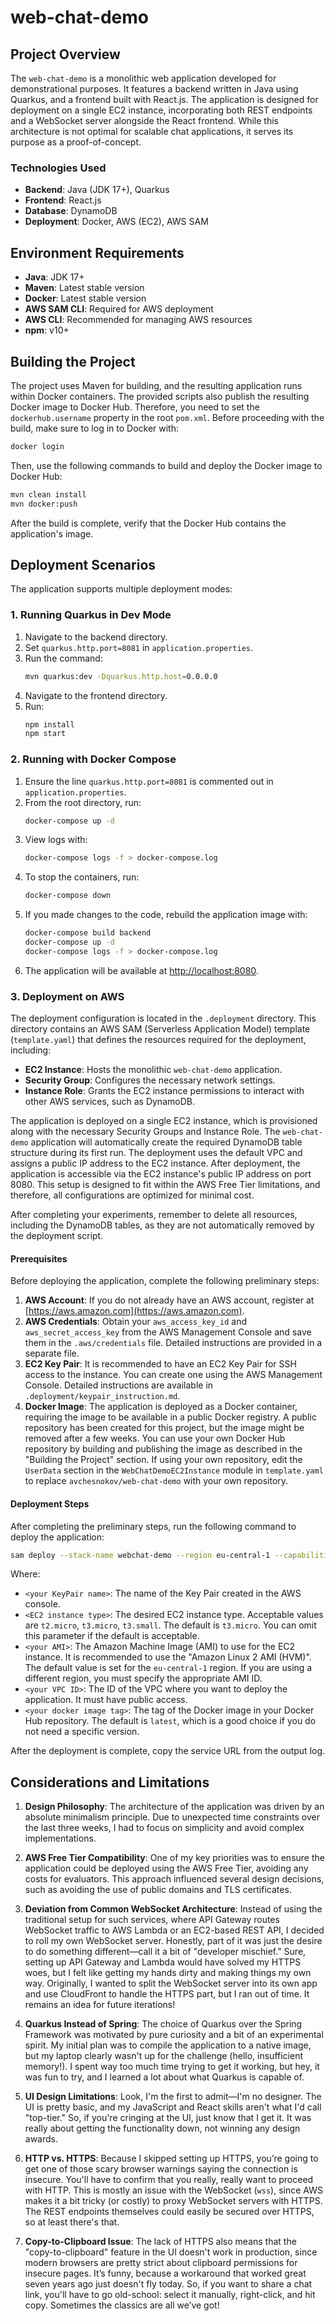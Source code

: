 # web-chat-demo

## Project Overview

The `web-chat-demo` is a monolithic web application developed for demonstrational purposes. It features a backend written in Java using Quarkus, and a frontend built with React.js. The application is designed for deployment on a single EC2 instance, incorporating both REST endpoints and a WebSocket server alongside the React frontend. While this architecture is not optimal for scalable chat applications, it serves its purpose as a proof-of-concept.

### Technologies Used
- **Backend**: Java (JDK 17+), Quarkus
- **Frontend**: React.js
- **Database**: DynamoDB
- **Deployment**: Docker, AWS (EC2), AWS SAM

## Environment Requirements
- **Java**: JDK 17+
- **Maven**: Latest stable version
- **Docker**: Latest stable version
- **AWS SAM CLI**: Required for AWS deployment
- **AWS CLI**: Recommended for managing AWS resources
- **npm**: v10+

## Building the Project
The project uses Maven for building, and the resulting application runs within Docker containers. The provided scripts also publish the resulting Docker image to Docker Hub. Therefore, you need to set the `dockerhub.username` property in the root `pom.xml`. Before proceeding with the build, make sure to log in to Docker with:
```sh
docker login
```
Then, use the following commands to build and deploy the Docker image to Docker Hub:
```sh
mvn clean install
mvn docker:push
```
After the build is complete, verify that the Docker Hub contains the application's image.

## Deployment Scenarios
The application supports multiple deployment modes:

### 1. Running Quarkus in Dev Mode
1. Navigate to the backend directory.
2. Set `quarkus.http.port=8081` in `application.properties`.
3. Run the command:
   ```sh
   mvn quarkus:dev -Dquarkus.http.host=0.0.0.0
   ```
4. Navigate to the frontend directory.
5. Run:
   ```sh
   npm install
   npm start
   ```

### 2. Running with Docker Compose
1. Ensure the line `quarkus.http.port=8081` is commented out in `application.properties`.
2. From the root directory, run:
   ```sh
   docker-compose up -d
   ```
3. View logs with:
   ```sh
   docker-compose logs -f > docker-compose.log
   ```
4. To stop the containers, run:
   ```sh
   docker-compose down
   ```
5. If you made changes to the code, rebuild the application image with:
   ```sh
   docker-compose build backend
   docker-compose up -d
   docker-compose logs -f > docker-compose.log
   ```
6. The application will be available at [http://localhost:8080](http://localhost:8080).

### 3. Deployment on AWS
The deployment configuration is located in the `.deployment` directory. This directory contains an AWS SAM (Serverless Application Model) template (`template.yaml`) that defines the resources required for the deployment, including:

- **EC2 Instance**: Hosts the monolithic `web-chat-demo` application.
- **Security Group**: Configures the necessary network settings.
- **Instance Role**: Grants the EC2 instance permissions to interact with other AWS services, such as DynamoDB.

The application is deployed on a single EC2 instance, which is provisioned along with the necessary Security Groups and Instance Role. The `web-chat-demo` application will automatically create the required DynamoDB table structure during its first run. The deployment uses the default VPC and assigns a public IP address to the EC2 instance. After deployment, the application is accessible via the EC2 instance's public IP address on port 8080. This setup is designed to fit within the AWS Free Tier limitations, and therefore, all configurations are optimized for minimal cost.

After completing your experiments, remember to delete all resources, including the DynamoDB tables, as they are not automatically removed by the deployment script.

#### Prerequisites
Before deploying the application, complete the following preliminary steps:

1. **AWS Account**: If you do not already have an AWS account, register at [https://aws.amazon.com](https://aws.amazon.com).
2. **AWS Credentials**: Obtain your `aws_access_key_id` and `aws_secret_access_key` from the AWS Management Console and save them in the `.aws/credentials` file. Detailed instructions are provided in a separate file.
3. **EC2 Key Pair**: It is recommended to have an EC2 Key Pair for SSH access to the instance. You can create one using the AWS Management Console. Detailed instructions are available in `.deployment/keypair_instruction.md`.
4. **Docker Image**: The application is deployed as a Docker container, requiring the image to be available in a public Docker registry. A public repository has been created for this project, but the image might be removed after a few weeks. You can use your own Docker Hub repository by building and publishing the image as described in the "Building the Project" section. If using your own repository, edit the `UserData` section in the `WebChatDemoEC2Instance` module in `template.yaml` to replace `avchesnokov/web-chat-demo` with your own repository.

#### Deployment Steps
After completing the preliminary steps, run the following command to deploy the application:

```sh
sam deploy --stack-name webchat-demo --region eu-central-1 --capabilities CAPABILITY_IAM --parameter-overrides KeyName=<your KeyPair name> InstanceType=<EC2 instance type> AwsAmi=<your AMI> VpcId=<your VPC ID> DockerImageTag=<your docker image tag>
```

Where:
- `<your KeyPair name>`: The name of the Key Pair created in the AWS console.
- `<EC2 instance type>`: The desired EC2 instance type. Acceptable values are `t2.micro`, `t3.micro`, `t3.small`. The default is `t3.micro`. You can omit this parameter if the default is acceptable.
- `<your AMI>`: The Amazon Machine Image (AMI) to use for the EC2 instance. It is recommended to use the "Amazon Linux 2 AMI (HVM)". The default value is set for the `eu-central-1` region. If you are using a different region, you must specify the appropriate AMI ID.
- `<your VPC ID>`: The ID of the VPC where you want to deploy the application. It must have public access.
- `<your docker image tag>`: The tag of the Docker image in your Docker Hub repository. The default is `latest`, which is a good choice if you do not need a specific version.

After the deployment is complete, copy the service URL from the output log.

## Considerations and Limitations

1. **Design Philosophy**: The architecture of the application was driven by an absolute minimalism principle. Due to unexpected time constraints over the last three weeks, I had to focus on simplicity and avoid complex implementations.

2. **AWS Free Tier Compatibility**: One of my key priorities was to ensure the application could be deployed using the AWS Free Tier, avoiding any costs for evaluators. This approach influenced several design decisions, such as avoiding the use of public domains and TLS certificates.

3. **Deviation from Common WebSocket Architecture**: Instead of using the traditional setup for such services, where API Gateway routes WebSocket traffic to AWS Lambda or an EC2-based REST API, I decided to roll my own WebSocket server. Honestly, part of it was just the desire to do something different—call it a bit of "developer mischief." Sure, setting up API Gateway and Lambda would have solved my HTTPS woes, but I felt like getting my hands dirty and making things my own way. Originally, I wanted to split the WebSocket server into its own app and use CloudFront to handle the HTTPS part, but I ran out of time. It remains an idea for future iterations!

4. **Quarkus Instead of Spring**: The choice of Quarkus over the Spring Framework was motivated by pure curiosity and a bit of an experimental spirit. My initial plan was to compile the application to a native image, but my laptop clearly wasn't up for the challenge (hello, insufficient memory!). I spent way too much time trying to get it working, but hey, it was fun to try, and I learned a lot about what Quarkus is capable of.

5. **UI Design Limitations**: Look, I'm the first to admit—I'm no designer. The UI is pretty basic, and my JavaScript and React skills aren't what I'd call "top-tier." So, if you're cringing at the UI, just know that I get it. It was really about getting the functionality down, not winning any design awards.

6. **HTTP vs. HTTPS**: Because I skipped setting up HTTPS, you’re going to get one of those scary browser warnings saying the connection is insecure. You'll have to confirm that you really, really want to proceed with HTTP. This is mostly an issue with the WebSocket (`wss`), since AWS makes it a bit tricky (or costly) to proxy WebSocket servers with HTTPS. The REST endpoints themselves could easily be secured over HTTPS, so at least there's that.

7. **Copy-to-Clipboard Issue**: The lack of HTTPS also means that the "copy-to-clipboard" feature in the UI doesn't work in production, since modern browsers are pretty strict about clipboard permissions for insecure pages. It’s funny, because a workaround that worked great seven years ago just doesn't fly today. So, if you want to share a chat link, you'll have to go old-school: select it manually, right-click, and hit copy. Sometimes the classics are all we’ve got!
